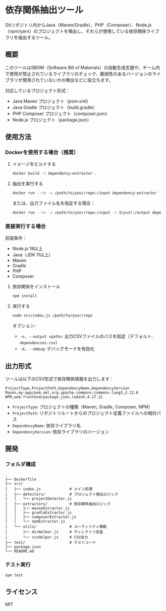 # 依存関係抽出ツール

Gitリポジトリ内からJava（Maven/Gradle）、PHP（Composer）、Node.js（npm/yarn）のプロジェクトを検出し、それらが使用している依存関係ライブラリを抽出するツール。

## 概要

このツールはSBOM（Software Bill of Materials）の自動生成支援や、チーム内で使用が禁止されているライブラリのチェック、脆弱性のあるバージョンのライブラリが使用されていないかの検出などに役立ちます。

対応しているプロジェクト形式：
- Java Maven プロジェクト（pom.xml）
- Java Gradle プロジェクト（build.gradle）
- PHP Composer プロジェクト（composer.json）
- Node.js プロジェクト（package.json）

## 使用方法

### Dockerを使用する場合（推奨）

1. イメージをビルドする
   ```bash
   docker build -t dependency-extractor .
   ```

2. 抽出を実行する
   ```bash
   docker run --rm -v /path/to/your/repo:/input dependency-extractor
   ```

   または、出力ファイル名を指定する場合：
   ```bash
   docker run --rm -v /path/to/your/repo:/input -v $(pwd):/output dependency-extractor -i /input -o /output/result.csv
   ```

### 直接実行する場合

前提条件：
- Node.js 18以上
- Java（JDK 11以上）
- Maven
- Gradle
- PHP
- Composer

1. 依存関係をインストール
   ```bash
   npm install
   ```

2. 実行する
   ```bash
   node src/index.js /path/to/your/repo
   ```

   オプション:
   - `-o, --output <path>`: 出力CSVファイルのパスを指定（デフォルト: `dependencies.csv`）
   - `-d, --debug`: デバッグモードを有効化

## 出力形式

ツールは以下のCSV形式で依存関係情報を出力します：

```csv
ProjectType,ProjectPath,DependencyName,DependencyVersion
Maven,my-app/pom.xml,org.apache.commons:commons-lang3,3.12.0
NPM,web-frontend/package.json,lodash,4.17.21
```

- `ProjectType`: プロジェクトの種類（Maven, Gradle, Composer, NPM）
- `ProjectPath`: リポジトリルートからのプロジェクト定義ファイルへの相対パス
- `DependencyName`: 依存ライブラリ名
- `DependencyVersion`: 依存ライブラリのバージョン

## 開発

### フォルダ構成

```
.
├── Dockerfile
├── src/
│   ├── index.js             # メイン処理
│   ├── detectors/           # プロジェクト検出ロジック
│   │   └── projectDetector.js
│   ├── extractors/          # 依存関係抽出ロジック
│   │   ├── mavenExtractor.js
│   │   ├── gradleExtractor.js
│   │   ├── composerExtractor.js
│   │   └── npmExtractor.js
│   └── utils/               # ユーティリティ関数
│       ├── dirWalker.js     # ディレクトリ走査
│       └── csvHelper.js     # CSV出力
├── test/                    # テストコード
├── package.json
└── README.md
```

### テスト実行

```bash
npm test
```

## ライセンス

MIT
